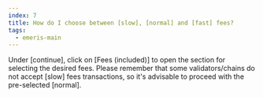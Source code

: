 ```yaml
---
index: 7
title: How do I choose between [slow], [normal] and [fast] fees?
tags: 
  - emeris-main
---
```


Under [continue], click on [Fees (included)] to open the section for selecting the desired fees. Please remember that some validators/chains do not accept [slow] fees transactions, so it's advisable to proceed with the pre-selected [normal].
